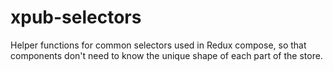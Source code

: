 # xpub-selectors

Helper functions for common selectors used in Redux compose, so that components don't need to know the unique shape of each part of the store.
